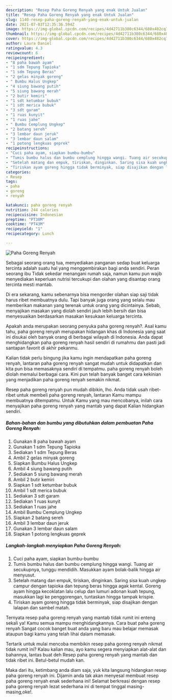 ```yaml
---
description: "Resep Paha Goreng Renyah yang enak Untuk Jualan"
title: "Resep Paha Goreng Renyah yang enak Untuk Jualan"
slug: 1140-resep-paha-goreng-renyah-yang-enak-untuk-jualan
date: 2021-07-03T12:35:36.594Z
image: https://img-global.cpcdn.com/recipes/4d42711b380c6344/680x482cq70/paha-goreng-renyah-foto-resep-utama.jpg
thumbnail: https://img-global.cpcdn.com/recipes/4d42711b380c6344/680x482cq70/paha-goreng-renyah-foto-resep-utama.jpg
cover: https://img-global.cpcdn.com/recipes/4d42711b380c6344/680x482cq70/paha-goreng-renyah-foto-resep-utama.jpg
author: Laura Daniel
ratingvalue: 4.3
reviewcount: 6
recipeingredient:
- "8 paha bawah ayam"
- "1 sdm Tepung Tapioka"
- "1 sdm Tepung Beras"
- "2 gelas minyak goreng"
- " Bumbu Halus Ungkep"
- "4 siung bawang putih"
- "5 siung bawang merah"
- "2 butir kemiri"
- "1 sdt ketumbar bubuk"
- "1 sdt merica bubuk"
- "3 sdt garam"
- "1 ruas kunyit"
- "1 ruas jahe"
- " Bumbu Cemplung Ungkep"
- "2 batang sereh"
- "3 lembar daun jeruk"
- "3 lembar daun salam"
- "1 potong lengkuas geprek"
recipeinstructions:
- "Cuci paha ayam, siapkan bumbu-bumbu"
- "Tumis bumbu halus dan bumbu cemplung hingga wangi. Tuang air secukupnya, tunggu mendidih. Masukkan ayam bolak-balik hingga air menyusut."
- "Setelah matang dan empuk, tiriskan, dinginkan. Saring sisa kuah ungkep campur dengan tapioka dan tepung beras hingga agak kental. Goreng ayam hingga kecoklatan lalu celup dan lumuri adonan kuah tepung, masukkan lagi ke penggorengan, tuntaskan hingga tampak krispie."
- "Tiriskan ayam goreng hingga tidak berminyak, siap disajikan dengan lalapan dan sambel matah."
categories:
- Resep
tags:
- paha
- goreng
- renyah

katakunci: paha goreng renyah 
nutrition: 244 calories
recipecuisine: Indonesian
preptime: "PT30M"
cooktime: "PT43M"
recipeyield: "1"
recipecategory: Lunch

---
```



![Paha Goreng Renyah](https://img-global.cpcdn.com/recipes/4d42711b380c6344/680x482cq70/paha-goreng-renyah-foto-resep-utama.jpg)

Sebagai seorang orang tua, menyediakan panganan sedap buat keluarga tercinta adalah suatu hal yang menggembirakan bagi anda sendiri. Peran seorang ibu Tidak sekedar menangani rumah saja, namun kamu pun wajib menyediakan keperluan nutrisi tercukupi dan olahan yang disantap orang tercinta mesti mantab.

Di era  sekarang, kamu sebenarnya bisa mengorder olahan siap saji tidak harus ribet membuatnya dulu. Tapi banyak juga orang yang selalu mau memberikan makanan yang terenak untuk orang yang dicintainya. Sebab, menyajikan masakan yang diolah sendiri jauh lebih bersih dan bisa menyesuaikan berdasarkan masakan kesukaan keluarga tercinta. 



Apakah anda merupakan seorang penyuka paha goreng renyah?. Asal kamu tahu, paha goreng renyah merupakan hidangan khas di Indonesia yang saat ini disukai oleh banyak orang di berbagai wilayah di Indonesia. Anda dapat menghidangkan paha goreng renyah hasil sendiri di rumahmu dan pasti jadi santapan favorit di akhir pekanmu.

Kalian tidak perlu bingung jika kamu ingin mendapatkan paha goreng renyah, lantaran paha goreng renyah sangat mudah untuk didapatkan dan kita pun bisa memasaknya sendiri di tempatmu. paha goreng renyah boleh diolah memalui berbagai cara. Kini pun telah banyak banget cara kekinian yang menjadikan paha goreng renyah semakin nikmat.

Resep paha goreng renyah pun mudah dibikin, lho. Anda tidak usah ribet-ribet untuk membeli paha goreng renyah, lantaran Kamu mampu membuatnya ditempatmu. Untuk Kamu yang mau mencobanya, inilah cara menyajikan paha goreng renyah yang mantab yang dapat Kalian hidangkan sendiri.

<!--inarticleads1-->

##### Bahan-bahan dan bumbu yang dibutuhkan dalam pembuatan Paha Goreng Renyah:

1. Gunakan 8 paha bawah ayam
1. Gunakan 1 sdm Tepung Tapioka
1. Sediakan 1 sdm Tepung Beras
1. Ambil 2 gelas minyak goreng
1. Siapkan  Bumbu Halus Ungkep
1. Ambil 4 siung bawang putih
1. Sediakan 5 siung bawang merah
1. Ambil 2 butir kemiri
1. Siapkan 1 sdt ketumbar bubuk
1. Ambil 1 sdt merica bubuk
1. Sediakan 3 sdt garam
1. Sediakan 1 ruas kunyit
1. Sediakan 1 ruas jahe
1. Ambil  Bumbu Cemplung Ungkep
1. Siapkan 2 batang sereh
1. Ambil 3 lembar daun jeruk
1. Gunakan 3 lembar daun salam
1. Siapkan 1 potong lengkuas geprek




<!--inarticleads2-->

##### Langkah-langkah menyiapkan Paha Goreng Renyah:

1. Cuci paha ayam, siapkan bumbu-bumbu
1. Tumis bumbu halus dan bumbu cemplung hingga wangi. Tuang air secukupnya, tunggu mendidih. Masukkan ayam bolak-balik hingga air menyusut.
1. Setelah matang dan empuk, tiriskan, dinginkan. Saring sisa kuah ungkep campur dengan tapioka dan tepung beras hingga agak kental. Goreng ayam hingga kecoklatan lalu celup dan lumuri adonan kuah tepung, masukkan lagi ke penggorengan, tuntaskan hingga tampak krispie.
1. Tiriskan ayam goreng hingga tidak berminyak, siap disajikan dengan lalapan dan sambel matah.




Ternyata resep paha goreng renyah yang mantab tidak rumit ini enteng sekali ya! Kamu semua mampu menghidangkannya. Cara buat paha goreng renyah Sangat cocok banget buat anda yang baru mau belajar memasak ataupun bagi kamu yang telah lihai dalam memasak.

Tertarik untuk mulai mencoba membikin resep paha goreng renyah nikmat tidak rumit ini? Kalau kalian mau, ayo kamu segera menyiapkan alat-alat dan bahannya, lantas buat deh Resep paha goreng renyah yang mantab dan tidak ribet ini. Betul-betul mudah kan. 

Maka dari itu, ketimbang anda diam saja, yuk kita langsung hidangkan resep paha goreng renyah ini. Dijamin anda tak akan menyesal membuat resep paha goreng renyah enak sederhana ini! Selamat berkreasi dengan resep paha goreng renyah lezat sederhana ini di tempat tinggal masing-masing,oke!.

